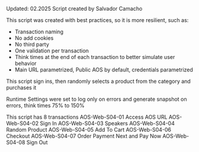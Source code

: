 Updated: 02.2025
Script created by Salvador Camacho

This script was created with best practices, so it is more resilient, such as:
* Transaction naming
* No add cookies
* No third party
* One validation per transaction
* Think times at the end of each transaction to better simulate user behavior
* Main URL parametrized, Public AOS by default, credentials parametrized

This script sign ins, then randomly selects a product from the category and purchases it

Runtime Settings were set to log only on errors and generate snapshot on errors, think times 75% to 150%

This script has 8 transactions
AOS-Web-S04-01 Access AOS URL
AOS-Web-S04-02 Sign In
AOS-Web-S04-03 Speakers
AOS-Web-S04-04 Random Product
AOS-Web-S04-05 Add To Cart
AOS-Web-S04-06 Checkout
AOS-Web-S04-07 Order Payment Next and Pay Now
AOS-Web-S04-08 Sign Out